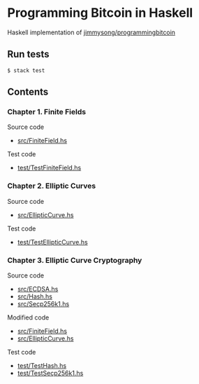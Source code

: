 # Programming Bitcoin in Haskell

Haskell implementation of [jimmysong/programmingbitcoin](https://github.com/jimmysong/programmingbitcoin)

## Run tests

```
$ stack test
```

## Contents

### Chapter 1. Finite Fields

Source code

- [src/FiniteField.hs](./src/FiniteField.hs)

Test code

- [test/TestFiniteField.hs](./test/TestFiniteField.hs)

### Chapter 2. Elliptic Curves

Source code

- [src/EllipticCurve.hs](./src/EllipticCurve.hs)

Test code

- [test/TestEllipticCurve.hs](./test/TestEllipticCurve.hs)

### Chapter 3. Elliptic Curve Cryptography

Source code

- [src/ECDSA.hs](./src/ECDSA.hs)
- [src/Hash.hs](./src/Hash.hs)
- [src/Secp256k1.hs](./src/Secp256k1.hs)

Modified code

- [src/FiniteField.hs](./src/FiniteField.hs)
- [src/EllipticCurve.hs](./src/EllipticCurve.hs)

Test code

- [test/TestHash.hs](./test/TestHash.hs)
- [test/TestSecp256k1.hs](./test/TestSecp256k1.hs)
